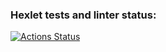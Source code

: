 ### Hexlet tests and linter status:
[![Actions Status](https://github.com/pawelmakarewicz/frontend-project-12/workflows/hexlet-check/badge.svg)](https://github.com/pawelmakarewicz/frontend-project-12/actions)